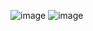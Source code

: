 ![image](https://github.com/user-attachments/assets/3acd36e3-c9d0-431c-b63f-33f44fc1d4e4)
![image](https://github.com/user-attachments/assets/386e6b8f-74d0-4271-a8b5-ee6b03b31ca2)

